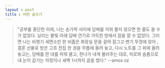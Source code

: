 ```yaml
---
layout : post
title : 어떤 글쓰기
---
```


>"공부를 중단한 이래, 나는 손가락 사이에 담배를 끼워 물지 않으면 한 줄도 
쓸 수가 없었다. 닐리는 불빛 아래 담배 연기로 가득한 방에서 잠을 잘 수 없었다.
그러면 나는 비행기 세면소만 한 비좁은 화장실 문을 걸어 잠그고 변기 뚜껑에 앉아
, 결혼 선물로 받은 고흐 전집 한 권을 무릅에 올려 놓고, 다시 노트를 그 위에
올려 놓고는, 담배를 한 대를 피워 물고, 한나가 내게 불러주는 대로, 피로와
슬픔으로 내 눈이 감기는 자정이나 새벽 1시까지 글을 썼다."
--amos oz
